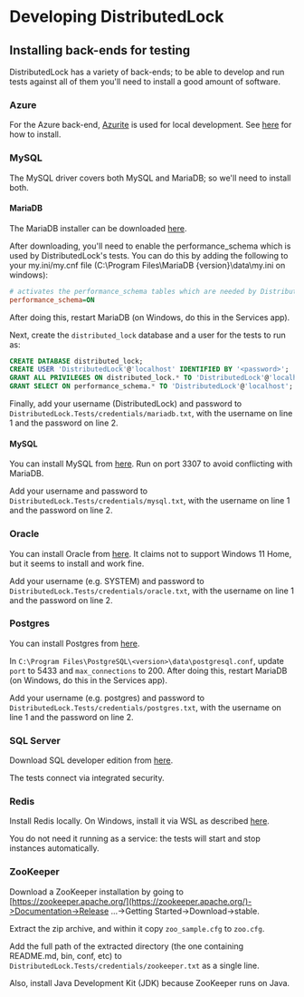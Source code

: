 # Developing DistributedLock

## Installing back-ends for testing

DistributedLock has a variety of back-ends; to be able to develop and run tests against all of them you'll need to install a good amount of software.

### Azure

For the Azure back-end, [Azurite](https://learn.microsoft.com/en-us/azure/storage/common/storage-use-azurite) is used for local development. See [here](https://learn.microsoft.com/en-us/azure/storage/common/storage-use-azurite?tabs=visual-studio%2Cblob-storage#install-azurite) for how to install.

### MySQL

The MySQL driver covers both MySQL and MariaDB; so we'll need to install both.

#### MariaDB

The MariaDB installer can be downloaded [here](https://mariadb.org/download/?t=mariadb&p=mariadb&os=windows&cpu=x86_64&pkg=msi&m=acorn).

After downloading, you'll need to enable the performance_schema which is used by DistributedLock's tests. You can do this by adding the following to your my.ini/my.cnf file (C:\Program Files\MariaDB {version}\data\my.ini on windows):

```ini
# activates the performance_schema tables which are needed by DistributedLock tests
performance_schema=ON
```

After doing this, restart MariaDB (on Windows, do this in the Services app).

Next, create the `distributed_lock` database and a user for the tests to run as:
```sql
CREATE DATABASE distributed_lock;
CREATE USER 'DistributedLock'@'localhost' IDENTIFIED BY '<password>';
GRANT ALL PRIVILEGES ON distributed_lock.* TO 'DistributedLock'@'localhost';
GRANT SELECT ON performance_schema.* TO 'DistributedLock'@'localhost';
```

Finally, add your username (DistributedLock) and password to `DistributedLock.Tests/credentials/mariadb.txt`, with the username on line 1 and the password on line 2.

#### MySQL

You can install MySQL from [here](https://dev.mysql.com/downloads/mysql/). Run on port 3307 to avoid conflicting with MariaDB.

Add your username and password to `DistributedLock.Tests/credentials/mysql.txt`, with the username on line 1 and the password on line 2.

### Oracle

You can install Oracle from [here](https://www.oracle.com/database/technologies/oracle-database-software-downloads.html#db_free). It claims not to support Windows 11 Home, but it seems to install and work fine.

Add your username (e.g. SYSTEM) and password to `DistributedLock.Tests/credentials/oracle.txt`, with the username on line 1 and the password on line 2.

### Postgres

You can install Postgres from [here](https://www.enterprisedb.com/downloads/postgres-postgresql-downloads).

In `C:\Program Files\PostgreSQL\<version>\data\postgresql.conf`, update `port` to 5433 and `max_connections` to 200. After doing this, restart MariaDB (on Windows, do this in the Services app).

Add your username (e.g. postgres) and password to `DistributedLock.Tests/credentials/postgres.txt`, with the username on line 1 and the password on line 2.

### SQL Server

Download SQL developer edition from [here](https://www.microsoft.com/en-us/sql-server/sql-server-downloads).

The tests connect via integrated security.

### Redis

Install Redis locally. On Windows, install it via WSL as described [here](https://developer.redis.com/create/windows/).

You do not need it running as a service: the tests will start and stop instances automatically.

### ZooKeeper

Download a ZooKeeper installation by going to [https://zookeeper.apache.org/](https://zookeeper.apache.org/)->Documentation->Release ...->Getting Started->Download->stable.

Extract the zip archive, and within it copy `zoo_sample.cfg` to `zoo.cfg`.

Add the full path of the extracted directory (the one containing README.md, bin, conf, etc) to `DistributedLock.Tests/credentials/zookeeper.txt` as a single line.

Also, install Java Development Kit (JDK) because ZooKeeper runs on Java.
